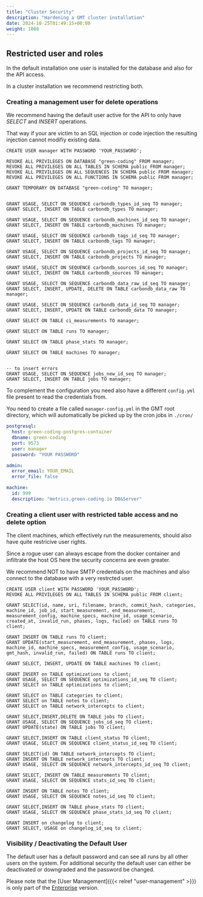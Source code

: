 ```yaml
---
title: "Cluster Security"
description: "Hardening a GMT cluster installation"
date: 2024-10-25T01:49:15+00:00
weight: 1008
---
```



## Restricted user and roles

In the default installation one user is installed for the database and also for the API access.

In a cluster installation we recommend restricting both.

### Creating a management user for delete operations

We recommend having the default user active for the API to only have *SELECT* and *INSERT* operations.

That way if your are victim to an SQL injection or code injection the resulting injection cannot modifiy existing data.

```
CREATE USER manager WITH PASSWORD 'YOUR_PASSWORD';

REVOKE ALL PRIVILEGES ON DATABASE "green-coding" FROM manager;
REVOKE ALL PRIVILEGES ON ALL TABLES IN SCHEMA public FROM manager;
REVOKE ALL PRIVILEGES ON ALL SEQUENCES IN SCHEMA public FROM manager;
REVOKE ALL PRIVILEGES ON ALL FUNCTIONS IN SCHEMA public FROM manager;

GRANT TEMPORARY ON DATABASE "green-coding" TO manager;


GRANT USAGE, SELECT ON SEQUENCE carbondb_types_id_seq TO manager;
GRANT SELECT, INSERT ON TABLE carbondb_types TO manager;

GRANT USAGE, SELECT ON SEQUENCE carbondb_machines_id_seq TO manager;
GRANT SELECT, INSERT ON TABLE carbondb_machines TO manager;

GRANT USAGE, SELECT ON SEQUENCE carbondb_tags_id_seq TO manager;
GRANT SELECT, INSERT ON TABLE carbondb_tags TO manager;

GRANT USAGE, SELECT ON SEQUENCE carbondb_projects_id_seq TO manager;
GRANT SELECT, INSERT ON TABLE carbondb_projects TO manager;

GRANT USAGE, SELECT ON SEQUENCE carbondb_sources_id_seq TO manager;
GRANT SELECT, INSERT ON TABLE carbondb_sources TO manager;

GRANT USAGE, SELECT ON SEQUENCE carbondb_data_raw_id_seq TO manager;
GRANT SELECT, INSERT, UPDATE, DELETE ON TABLE carbondb_data_raw TO manager;

GRANT USAGE, SELECT ON SEQUENCE carbondb_data_id_seq TO manager;
GRANT SELECT, INSERT, UPDATE ON TABLE carbondb_data TO manager;

GRANT SELECT ON TABLE ci_measurements TO manager;

GRANT SELECT ON TABLE runs TO manager;

GRANT SELECT ON TABLE phase_stats TO manager;

GRANT SELECT ON TABLE machines TO manager;


-- to insert errors
GRANT USAGE, SELECT ON SEQUENCE jobs_new_id_seq TO manager;
GRANT SELECT, INSERT ON TABLE jobs TO manager;
```

To complement the configuration you need also have a different `config.yml` file present to read the credentials from. 

You need to create a file called `manager-config.yml` in the GMT root directory, which will automatically be picked up by the cron jobs in `./cron/`

```yml
postgresql:
  host: green-coding-postgres-container
  dbname: green-coding
  port: 9573
  user: manager
  password: "YOUR PASSWORD"

admin:
  error_email: YOUR_EMAIL
  error_file: false

machine:
  id: 999
  description: "metrics.green-coding.io DB&Server"

```

### Creating a client user with restricted table access and no delete option

The client machines, which effectively run the measurements, should also have quite restricive user rights.

Since a rogue user can always escape from the docker container and infiltrate the host OS here the security concerns are even greater.

We recommend NOT to have SMTP credentials on the machines and also connect to the database with a very restrcted user.

```
CREATE USER client WITH PASSWORD 'YOUR_PASSWORD';
REVOKE ALL PRIVILEGES ON ALL TABLES IN SCHEMA public FROM client;

GRANT SELECT(id, name, uri, filename, branch, commit_hash, categories, machine_id, job_id, start_measurement, end_measurement, measurement_config, machine_specs, machine_id, usage_scenario, created_at, invalid_run, phases, logs, failed) on TABLE runs TO client;

GRANT INSERT ON TABLE runs TO client;
GRANT UPDATE(start_measurement, end_measurement, phases, logs, machine_id, machine_specs, measurement_config, usage_scenario, gmt_hash, invalid_run, failed) ON TABLE runs TO client;

GRANT SELECT, INSERT, UPDATE ON TABLE machines TO client;

GRANT INSERT on TABLE optimizations to client;
GRANT USAGE, SELECT ON SEQUENCE optimizations_id_seq TO client;
GRANT SELECT on TABLE optimizations to client;

GRANT SELECT on TABLE categories to client;
GRANT SELECT on TABLE notes to client;
GRANT SELECT on TABLE network_intercepts to client;

GRANT SELECT,INSERT,DELETE ON TABLE jobs TO client;
GRANT USAGE, SELECT ON SEQUENCE jobs_id_seq TO client;
GRANT UPDATE(state) ON TABLE jobs TO client;

GRANT SELECT,INSERT ON TABLE client_status TO client;
GRANT USAGE, SELECT ON SEQUENCE client_status_id_seq TO client;

GRANT SELECT(id) ON TABLE network_intercepts TO client;
GRANT INSERT ON TABLE network_intercepts TO client;
GRANT USAGE, SELECT ON SEQUENCE network_intercepts_id_seq TO client;

GRANT SELECT, INSERT ON TABLE measurements TO client;
GRANT USAGE, SELECT ON SEQUENCE stats_id_seq TO client;

GRANT INSERT ON TABLE notes TO client;
GRANT USAGE, SELECT ON SEQUENCE notes_id_seq TO client;

GRANT SELECT,INSERT ON TABLE phase_stats TO client;
GRANT USAGE, SELECT ON SEQUENCE phase_stats_id_seq TO client;

GRANT INSERT on changelog to client;
GRANT SELECT, USAGE on changelog_id_seq to client;
```

### Visibility / Deactivating the Default User

The default user has a default password and can see all runs by all other users on the system.
For additional security the default user can either be deactivated or downgraded and the password be changed.

Please note that the [User Management]({{< relref "user-management" >}}) is only part of the [Enterprise](https://www.green-coding.io/products/green-metrics-tool/) version.
